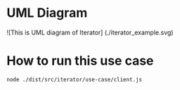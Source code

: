# UML Diagram
![This is UML diagram of Iterator] (./iterator_example.svg)

# How to run this use case
`node ./dist/src/iterator/use-case/client.js`
